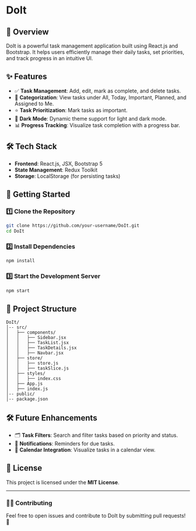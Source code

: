 # DoIt

## 📌 Overview
DoIt is a powerful task management application built using React.js and Bootstrap. It helps users efficiently manage their daily tasks, set priorities, and track progress in an intuitive UI.

## ✨ Features
- ✅ **Task Management**: Add, edit, mark as complete, and delete tasks.
- 📅 **Categorization**: View tasks under All, Today, Important, Planned, and Assigned to Me.
- ⭐ **Task Prioritization**: Mark tasks as important.
- 🎨 **Dark Mode**: Dynamic theme support for light and dark mode.
- 📊 **Progress Tracking**: Visualize task completion with a progress bar.

## 🛠️ Tech Stack
- **Frontend**: React.js, JSX, Bootstrap 5
- **State Management**: Redux Toolkit
- **Storage**: LocalStorage (for persisting tasks)

## 🚀 Getting Started

### 1️⃣ Clone the Repository
```sh
git clone https://github.com/your-username/DoIt.git
cd DoIt
```

### 2️⃣ Install Dependencies
```sh
npm install
```

### 3️⃣ Start the Development Server
```sh
npm start
```

## 📁 Project Structure
```
DoIt/
│-- src/
│   ├── components/
│   │   ├── Sidebar.jsx
│   │   ├── TaskList.jsx
│   │   ├── TaskDetails.jsx
│   │   ├── Navbar.jsx
│   ├── store/
│   │   ├── store.js
│   │   ├── taskSlice.js
│   ├── styles/
│   │   ├── index.css
│   ├── App.js
│   ├── index.js
│-- public/
│-- package.json
```

## 🛠️ Future Enhancements
- 🗂 **Task Filters**: Search and filter tasks based on priority and status.
- 🔔 **Notifications**: Reminders for due tasks.
- 📅 **Calendar Integration**: Visualize tasks in a calendar view.

## 📜 License
This project is licensed under the **MIT License**.

---

### 👨‍💻 Contributing
Feel free to open issues and contribute to DoIt by submitting pull requests! 🚀